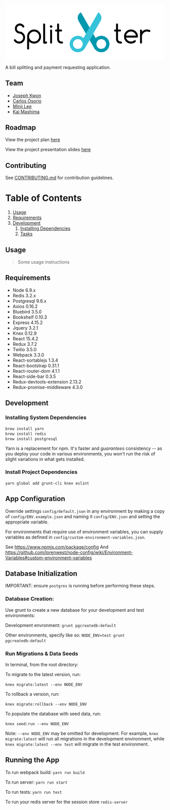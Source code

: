 ![logo](public/assets/splitter-logo.gif)

A bill splitting and payment requesting application.

## Team

- [Joseph Kwon](https://github.com/JKwon823)
- [Carlos Osorio](https://github.com/cosorio94)
- [Minji Lee](https://github.com/minjilee8816)
- [Kai Mashima](https://github.com/kai-mashima)

## Roadmap

View the project plan [here](https://docs.google.com/document/d/13KKGWZLLw55PLkTyyidUwnM2V4Dp7jF7q7JhMmanzcY/edit?usp=sharing)

View the project presentation slides [here](http://imgur.com/a/b2pWy)

## Contributing

See [CONTRIBUTING.md](CONTRIBUTING.md) for contribution guidelines.

# Table of Contents

1. [Usage](#Usage)
1. [Requirements](#requirements)
1. [Development](#development)
    1. [Installing Dependencies](#installing-dependencies)
    1. [Tasks](#tasks)

## Usage

> Some usage instructions

## Requirements

- Node 6.9.x
- Redis 3.2.x
- Postgresql 9.6.x
- Axios 0.16.2
- Bluebird 3.5.0
- Bookshelf 0.10.3
- Express 4.15.2
- Jquery 3.2.1
- Knex 0.12.9
- React 15.4.2
- Redux 3.7.2
- Twilio 3.5.0
- Webpack 3.3.0
- React-sortablejs 1.3.4
- React-bootstrap 0.31.1
- React-router-dom 4.1.1
- React-side-bar 0.3.5
- Redux-devtools-extension 2.13.2
- Redux-promise-middleware 4.3.0

## Development

### Installing System Dependencies

```
brew install yarn
brew install redis
brew install postgresql
```

Yarn is a replacement for npm. It's faster and *guarantees* consistency -- as you deploy your code in various environments, you won't run the risk of slight variations in what gets installed.

### Install Project Dependencies

```
yarn global add grunt-cli knex eslint
```

## App Configuration

Override settings `config/default.json` in any environment by making a copy of `config/ENV.example.json` and naming it `config/ENV.json` and setting the appropriate variable. 

For environments that require use of environment variables, you can supply variables as defined in `config/custom-environment-variables.json`.

See https://www.npmjs.com/package/config
And https://github.com/lorenwest/node-config/wiki/Environment-Variables#custom-environment-variables

## Database Initialization

IMPORTANT: ensure `postgres` is running before performing these steps.

### Database Creation:

Use grunt to create a new database for your development and test environments:

Development envronment: `grunt pgcreatedb:default`

Other environments, specify like so: `NODE_ENV=test grunt pgcreatedb:default`

### Run Migrations & Data Seeds

In terminal, from the root directory:

To migrate to the latest version, run:

`knex migrate:latest --env NODE_ENV`

To rollback a version, run:

`knex migrate:rollback --env NODE_ENV`

To populate the database with seed data, run:

`knex seed:run --env NODE_ENV`

Note: `--env NODE_ENV` may be omitted for development. For example, `knex migrate:latest` will run all migrations in the development environment, while `knex migrate:latest --env test` will migrate in the test environment.

## Running the App

To run webpack build: `yarn run build`

To run server: `yarn run start`

To run tests: `yarn run test`

To run your redis server for the session store `redis-server`
